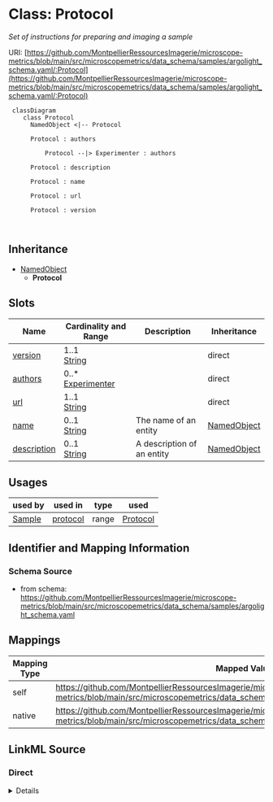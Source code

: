 # Class: Protocol


_Set of instructions for preparing and imaging a sample_





URI: [https://github.com/MontpellierRessourcesImagerie/microscope-metrics/blob/main/src/microscopemetrics/data_schema/samples/argolight_schema.yaml/:Protocol](https://github.com/MontpellierRessourcesImagerie/microscope-metrics/blob/main/src/microscopemetrics/data_schema/samples/argolight_schema.yaml/:Protocol)




```mermaid
 classDiagram
    class Protocol
      NamedObject <|-- Protocol
      
      Protocol : authors
        
          Protocol --|> Experimenter : authors
        
      Protocol : description
        
      Protocol : name
        
      Protocol : url
        
      Protocol : version
        
      
```





## Inheritance
* [NamedObject](NamedObject.md)
    * **Protocol**



## Slots

| Name | Cardinality and Range | Description | Inheritance |
| ---  | --- | --- | --- |
| [version](version.md) | 1..1 <br/> [String](String.md) |  | direct |
| [authors](authors.md) | 0..* <br/> [Experimenter](Experimenter.md) |  | direct |
| [url](url.md) | 1..1 <br/> [String](String.md) |  | direct |
| [name](name.md) | 0..1 <br/> [String](String.md) | The name of an entity | [NamedObject](NamedObject.md) |
| [description](description.md) | 0..1 <br/> [String](String.md) | A description of an entity | [NamedObject](NamedObject.md) |





## Usages

| used by | used in | type | used |
| ---  | --- | --- | --- |
| [Sample](Sample.md) | [protocol](protocol.md) | range | [Protocol](Protocol.md) |






## Identifier and Mapping Information







### Schema Source


* from schema: https://github.com/MontpellierRessourcesImagerie/microscope-metrics/blob/main/src/microscopemetrics/data_schema/samples/argolight_schema.yaml





## Mappings

| Mapping Type | Mapped Value |
| ---  | ---  |
| self | https://github.com/MontpellierRessourcesImagerie/microscope-metrics/blob/main/src/microscopemetrics/data_schema/samples/argolight_schema.yaml/:Protocol |
| native | https://github.com/MontpellierRessourcesImagerie/microscope-metrics/blob/main/src/microscopemetrics/data_schema/samples/argolight_schema.yaml/:Protocol |





## LinkML Source

<!-- TODO: investigate https://stackoverflow.com/questions/37606292/how-to-create-tabbed-code-blocks-in-mkdocs-or-sphinx -->

### Direct

<details>
```yaml
name: Protocol
description: Set of instructions for preparing and imaging a sample
from_schema: https://github.com/MontpellierRessourcesImagerie/microscope-metrics/blob/main/src/microscopemetrics/data_schema/samples/argolight_schema.yaml
is_a: NamedObject
attributes:
  version:
    name: version
    from_schema: https://github.com/MontpellierRessourcesImagerie/microscope-metrics/blob/main/src/microscopemetrics/data_schema/core_schema.yaml
    rank: 1000
    required: true
  authors:
    name: authors
    from_schema: https://github.com/MontpellierRessourcesImagerie/microscope-metrics/blob/main/src/microscopemetrics/data_schema/core_schema.yaml
    rank: 1000
    multivalued: true
    range: Experimenter
    inlined: false
  url:
    name: url
    from_schema: https://github.com/MontpellierRessourcesImagerie/microscope-metrics/blob/main/src/microscopemetrics/data_schema/core_schema.yaml
    rank: 1000
    identifier: true
    range: string
    required: true

```
</details>

### Induced

<details>
```yaml
name: Protocol
description: Set of instructions for preparing and imaging a sample
from_schema: https://github.com/MontpellierRessourcesImagerie/microscope-metrics/blob/main/src/microscopemetrics/data_schema/samples/argolight_schema.yaml
is_a: NamedObject
attributes:
  version:
    name: version
    from_schema: https://github.com/MontpellierRessourcesImagerie/microscope-metrics/blob/main/src/microscopemetrics/data_schema/core_schema.yaml
    rank: 1000
    alias: version
    owner: Protocol
    domain_of:
    - Protocol
    range: string
    required: true
  authors:
    name: authors
    from_schema: https://github.com/MontpellierRessourcesImagerie/microscope-metrics/blob/main/src/microscopemetrics/data_schema/core_schema.yaml
    rank: 1000
    multivalued: true
    alias: authors
    owner: Protocol
    domain_of:
    - Protocol
    range: Experimenter
    inlined: false
  url:
    name: url
    from_schema: https://github.com/MontpellierRessourcesImagerie/microscope-metrics/blob/main/src/microscopemetrics/data_schema/core_schema.yaml
    rank: 1000
    identifier: true
    alias: url
    owner: Protocol
    domain_of:
    - Protocol
    range: string
    required: true
  name:
    name: name
    description: The name of an entity
    from_schema: https://github.com/MontpellierRessourcesImagerie/microscope-metrics/blob/main/src/microscopemetrics/data_schema/samples/argolight_schema.yaml
    rank: 1000
    multivalued: false
    alias: name
    owner: Protocol
    domain_of:
    - NamedObject
    - Experimenter
    - Column
    range: string
    required: false
  description:
    name: description
    description: A description of an entity
    from_schema: https://github.com/MontpellierRessourcesImagerie/microscope-metrics/blob/main/src/microscopemetrics/data_schema/samples/argolight_schema.yaml
    rank: 1000
    multivalued: false
    alias: description
    owner: Protocol
    domain_of:
    - NamedObject
    - ROI
    - Tag
    range: string

```
</details>